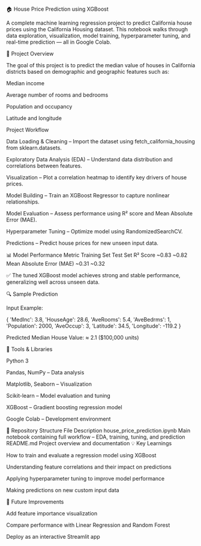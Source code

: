 🏠 House Price Prediction using XGBoost

A complete machine learning regression project to predict California house prices using the California Housing dataset.
This notebook walks through data exploration, visualization, model training, hyperparameter tuning, and real-time prediction — all in Google Colab.

📘 Project Overview

The goal of this project is to predict the median value of houses in California districts based on demographic and geographic features such as:

Median income

Average number of rooms and bedrooms

Population and occupancy

Latitude and longitude

Project Workflow

Data Loading & Cleaning – Import the dataset using fetch_california_housing from sklearn.datasets.

Exploratory Data Analysis (EDA) – Understand data distribution and correlations between features.

Visualization – Plot a correlation heatmap to identify key drivers of house prices.

Model Building – Train an XGBoost Regressor to capture nonlinear relationships.

Model Evaluation – Assess performance using R² score and Mean Absolute Error (MAE).

Hyperparameter Tuning – Optimize model using RandomizedSearchCV.

Predictions – Predict house prices for new unseen input data.

📊 Model Performance
Metric	Training Set	Test Set
R² Score	~0.83	~0.82
Mean Absolute Error (MAE)	~0.31	~0.32

✅ The tuned XGBoost model achieves strong and stable performance, generalizing well across unseen data.

🔍 Sample Prediction

Input Example:

{
  'MedInc': 3.8,
  'HouseAge': 28.6,
  'AveRooms': 5.4,
  'AveBedrms': 1,
  'Population': 2000,
  'AveOccup': 3,
  'Latitude': 34.5,
  'Longitude': -119.2
}


Predicted Median House Value: ≈ 2.1 ($100,000 units)

🧠 Tools & Libraries

Python 3

Pandas, NumPy – Data analysis

Matplotlib, Seaborn – Visualization

Scikit-learn – Model evaluation and tuning

XGBoost – Gradient boosting regression model

Google Colab – Development environment

📂 Repository Structure
File	Description
house_price_prediction.ipynb	Main notebook containing full workflow – EDA, training, tuning, and prediction
README.md	Project overview and documentation
💡 Key Learnings

How to train and evaluate a regression model using XGBoost

Understanding feature correlations and their impact on predictions

Applying hyperparameter tuning to improve model performance

Making predictions on new custom input data

🚀 Future Improvements

Add feature importance visualization

Compare performance with Linear Regression and Random Forest

Deploy as an interactive Streamlit app
